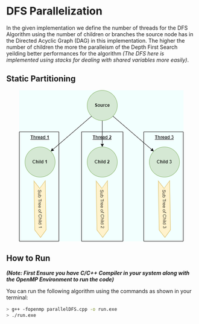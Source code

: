 # DFS Parallelization
In the given implementation we define the number of threads for the DFS Algorithm using the number of children or branches the source node has in the Directed Acyclic Graph (DAG) in this implementation. The higher the number of children the more the paralleism of the Depth First Search yeilding better performances for the algorithm *(The DFS here is implemented using stacks for dealing with shared variables more easily)*.

## Static Partitioning

<p align="center" width="100%">
    <img src="https://github.com/AAbhijithA/DFS-Parallelization/blob/main/DFS_Parallelization/DFS_Parallel.png"></img>
</p>

## How to Run
***(Note: First Ensure you have C/C++ Compiler in your system along with the OpenMP Environment to run the code)***

You can run the following algorithm using the commands as shown in your terminal:
```bash
> g++ -fopenmp parallelDFS.cpp -o run.exe
> ./run.exe
```

